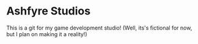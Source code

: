 # Ashfyre Studios

This is a git for my game development studio!
  (Well, its's fictional for now, but I plan on making it a reality!)
